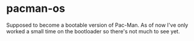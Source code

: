 # pacman-os
Supposed to become a bootable version of Pac-Man. As of now I've only worked a small time on the bootloader so there's not much to see yet.

